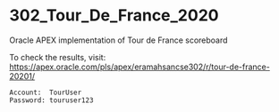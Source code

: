 # 302_Tour_De_France_2020
Oracle APEX implementation of Tour de France scoreboard

To check the results, visit: https://apex.oracle.com/pls/apex/eramahsancse302/r/tour-de-france-20201/
```
Account:  TourUser
Password: touruser123
```
